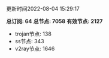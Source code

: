 更新时间2022-08-04 15:29:17

**总订阅: 64**
**总节点: 7058**
**有效节点: 2127**
- trojan节点: 138
- ss节点: 343
- v2ray节点: 1646
